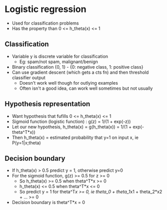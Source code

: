 # Logistic regression
- Used for classification problems
- Has the property than 0 <= h_theta(x) <= 1

## Classification
- Variable y is discrete variable for classification
  - Eg: spam/not spam, malignant/benign
- Binary classification {0, 1} - {0: negative class, 1: positive class}
- Can use gradient descent (which gets a cts fn) and then threshold classifier output
  - Doesn't work well though for outlying examples
  - Often isn't a good idea, can work well sometimes but not usually
  
## Hypothesis representation
- Want hypothesis that fufills 0 <= h_theta(x) <= 1
- Sigmoid function (logistic function) : g(z) = 1/(1 + exp(-z))
- Let our new hypothesis, h_theta(x) = g(h_theta(x)) = 1/(1 + exp(-theta^T*x))
- Then h_theta(x) = estimated probability that y=1 on input x, ie P(y=1|x;theta)

## Decision boundary
- If h_theta(x) > 0.5 predict y = 1, otherwise predict y=0
- For the sigmoid function, g(z) >= 0.5 for z >= 0
  - So h_theta(x) >= 0.5 when theta^T*x >= 0
  - h_theta(x) <= 0.5 when theta^T*x <= 0
  - So predict y = 1 for theta^T*x >= 0, ie theta_0 + theta_1*x1 + theta_2*x2 + ... >= 0
- Decision boundary is theta^T*x = 0

